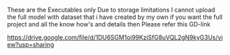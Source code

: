 These are the Executables only 
Due to storage limitations I cannot upload the full model with dataset that i have created by my own
if you want the full project and all the know how's and details then
Please refer this GD-link

https://drive.google.com/file/d/1DU6SGM1oi99KziSfG8uVQL2gN9kyG3Us/view?usp=sharing

